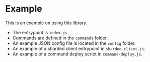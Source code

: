 # Example

This is an example on using this library.

* The entrypoint is `index.js`.
* Commands are defined in the `commands` folder.
* An example JSON config file is located in the `config` folder.
* An example of a sharded client entrypoint in `sharded-client.js`.
* An example of a command deploy script in `command-deploy.js`.
